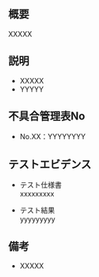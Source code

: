 ## 概要
<!-- プルリクの概要を記載してください。 -->
XXXXX

## 説明
<!-- 具体的にどのような対応を行ったのかを記載してください。-->
- XXXXX
- YYYYY

## 不具合管理表No
<!--
  不具合修正の場合は、不具合管理表のNoと不具合の概要を記載してください。
  ※不具合修正でない場合は、当項目は削除してください。
 -->
 - No.XX：YYYYYYYY
　
## テストエビデンス
<!--
  不具合修正、またはIT用・ST用ブランチへのプルリクの場合は、
  単体または結合テストのエビデンスのリンクを記載してください。
  ※不具合修正、またはIT用・ST用ブランチへのプルリク以外の場合は、当項目は削除してください。
-->
- テスト仕様書  
xxxxxxxxx

- テスト結果  
yyyyyyyyy

## 備考
<!-- その他補足事項があれば記載してください。 -->
- XXXXX
